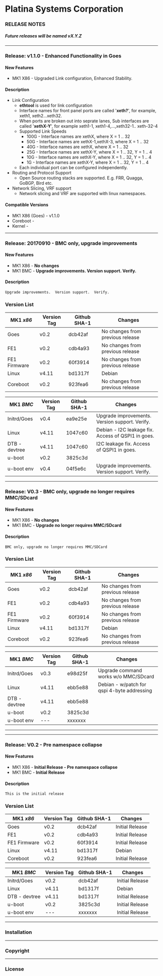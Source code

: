 # Platina Systems Corporation
### RELEASE NOTES
##### Future releases will be named vX.Y.Z
---
### Release: v1.1.0 - Enhanced Functionality in Goes
#### New Features
  - MK1 X86 - Upgraded Link configuration, Enhanced Stability.

#### Description
  - Link Configuration
    - __ethtool__ is used for link configuration
    - Interface names for front panel ports are called '__xeth?__', for example, xeth1, xeth2...xeth32.
    - When ports are broken out into seprate lanes, Sub interfaces are called '__xethX-Y__', for example xeth1-1, xeth1-4,...,xeth32-1.. xeth-32-4
    - Supported Link Speeds
      - 100G - Interface names are xethX, where X = 1 .. 32
      - 50G  - Interface names are xethX-1,xethX-3, where X = 1 .. 32 
      - 40G  - Interface names are xethX, where X = 1 .. 32
      - 25G  - Interface names are xethX-Y, where X = 1 .. 32, Y = 1 .. 4
      - 10G  - Interface names are xethX-Y, where X = 1 .. 32, Y = 1 .. 4 
      - 1G   - Interface names are xethX-Y, where X = 1 .. 32, Y = 1 .. 4
    - Each individual port can be configured independently.
  - Routing and Protocol Support
    - Open Source routing stacks are supported. E.g. FRR, Quagga, GoBGP, Bird etc.
  - Network Slicing, VRF support
    - Network slicing and VRF are supported with linux namespaces.
 #### Compatible Versions
   - MK1 X86 (Goes) - v1.1.0
   - Coreboot -
   - Kernel -
---
### Release:  __20170910__ - BMC only, upgrade improvements
#### New Features
  - MK1 X86 - __No changes__
  - MK1 BMC - __Upgrade improvements.  Version support.  Verify.__

#### Description
```Upgrade improvements.  Version support.  Verify.```
 
### Version List
| MK1 _x86_ | Version Tag | Github SHA-1 | Changes |
| ------ | ------ | ------ | ------ |
| Goes | v0.2 | dcb42af | No changes from previous release |
| FE1 | v0.2 | cdb4a93 | No changes from previous release |
| FE1 Firmware | v0.2 | 60f3914 | No changes from previous release |
| Linux | v4.11 | bd1317f | Debian |
| Coreboot | v0.2 | 923fea6 | No changes from previous release |

| MK1 _BMC_ | Version Tag | Github SHA-1 | Changes |
| ------ | ------ |------| ------ |
| Initrd/Goes | v0.4 | ea9e25e | Upgrade improvements.  Version support.  Verify. |
| Linux | v4.11 | 1047c60 | Debian - I2C leakage fix.  Access of QSPI1 in goes. |
| DTB - devtree | v4.11 | 1047c60 | I2C leakage fix.  Access of QSPI1 in goes. |
| u-boot | v0.2 | 3825c3d | |
| u-boot env | v0.4 | 04f5e6c | Upgrade improvements.  Version support.  Verify. |
---
### Release:  __V0.3__ - BMC only, upgrade no longer requires MMC/SDcard
#### New Features
  - MK1 X86 - __No changes__
  - MK1 BMC - __Upgrade no longer requires MMC/SDcard__

#### Description
```BMC only, upgrade no longer requires MMC/SDCard```
 
### Version List
| MK1 _x86_ | Version Tag | Github SHA-1 | Changes |
| ------ | ------ | ------ | ------ |
| Goes | v0.2 | dcb42af | No changes from previous release |
| FE1 | v0.2 | cdb4a93 | No changes from previous release |
| FE1 Firmware | v0.2 | 60f3914 | No changes from previous release |
| Linux | v4.11 | bd1317f | Debian |
| Coreboot | v0.2 | 923fea6 | No changes from previous release |

| MK1 _BMC_ | Version Tag | Github SHA-1 | Changes |
| ------ | ------ |------| ------ |
| Initrd/Goes | v0.3 | e98d25f | Upgrade command works w/o MMC/SDcard |
| Linux | v4.11 | ebb5e88 | Debian - w/patch for qspi 4-byte addressing |
| DTB - devtree | v4.11 | ebb5e88 | |
| u-boot | v0.2 | 3825c3d | |
| u-boot env | --- |xxxxxxx | |
---

---
### Release:  __V0.2__ - Pre namespace collapse
#### New Features
  - MK1 X86 - __Initial Release - Pre namespace collapse__
  - MK1 BMC - __Initial Release__

#### Description
```This is the initial release```

### Version List
| MK1 _x86_ | Version Tag | Github SHA-1 | Changes |
| ------ | ------ |------| ------ |
| Goes | v0.2 | dcb42af | Initial Release |
| FE1 | v0.2 | cdb4a93 | Initial Release |
| FE1 Firmware | v0.2 | 60f3914 | Initial Release |
| Linux | v4.11 | bd1317f | Debian |
| Coreboot | v0.2 | 923fea6 | Initial Release |

| MK1 _BMC_ | Version Tag | Github SHA-1 | Changes |
| ------ | ------ |------| ------ |
| Initrd/Goes | v0.2 | dcb42af | Initial Release |
| Linux | v4.11 | bd1317f | Debian |
| DTB - devtree | v4.11 | bd1317f | Initial Release |
| u-boot | v0.2 | 3825c3d | Initial Release |
| u-boot env | --- | xxxxxxx | Initial Release |
---
### Installation
---
### Copyright
---
### License

